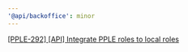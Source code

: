 ```yaml
---
'@api/backoffice': minor
---
```


[[PPLE-292] [API] Integrate PPLE roles to local roles](https://linear.app/snts/issue/PPLE-292/api-integrate-pple-roles-to-local-roles)
